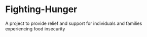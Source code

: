 # Fighting-Hunger
A project to provide relief and support for individuals and families experiencing food insecurity
